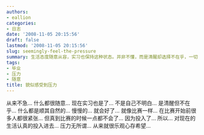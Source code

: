 ```yaml
---
authors:
- eallion
categories:
- 日志
date: '2008-11-05 20:15:56'
draft: false
lastmod: '2008-11-05 20:15:56'
slug: seemingly-feel-the-pressure
summary: 生活态度随意从容，实习也保持这种状态。并非不懂，而是清醒却选择不在乎，一切顺其自然。就像赛前紧张、赛中专注那样，只要全心投入当下，压力便不足为惧。始终乐观，相信慢慢都会好起来。
tags:
- 毕业
- 压力
- 随意
title: 貌似感受到压力
---
```


从来不急...
什么都很随意...
现在实习也是了...
不是自己不明白...
是清醒但不在乎...
什么都是顺其自然的...
慢慢的...
就会好了...
就像比赛一样...
在比赛开始前很多人都很紧张...
但真到比赛的时候一点都不会了...
因为投入了...
所以...
对现在的生活认真的投入进去...
压力无所谓...
从来就很乐观心存希望...